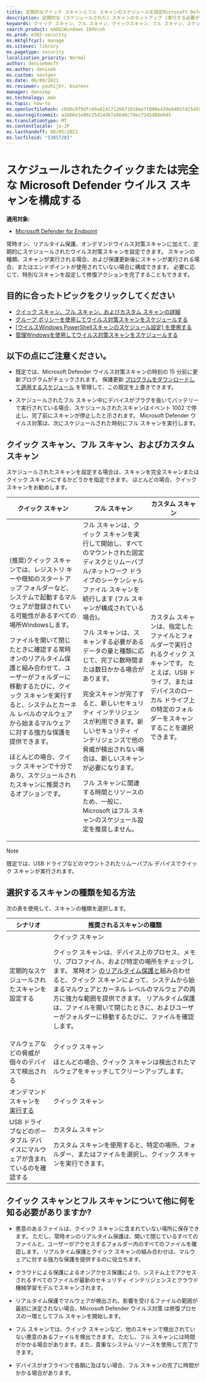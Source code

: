 ```yaml
---
title: 定期的なクイック スキャンとフル スキャンのスケジュールを設定Microsoft Defender ウイルス対策
description: 定期的な (スケジュールされた) スキャンのセットアップ (実行する必要がある場合、フル スキャンとクイック スキャンの実行のかどうかなど)
keywords: クイック スキャン、フル スキャン、クイックスキャン、フル スキャン、スケジュール スキャン、毎日、毎週、時刻、スケジュール済み、定期的、定期的
search.product: eADQiWindows 10XVcnh
ms.prod: m365-security
ms.mktglfcycl: manage
ms.sitesec: library
ms.pagetype: security
localization_priority: Normal
author: denisebmsft
ms.author: deniseb
ms.custom: nextgen
ms.date: 06/09/2021
ms.reviewer: pauhijbr, ksarens
manager: dansimp
ms.technology: mde
ms.topic: how-to
ms.openlocfilehash: c0d6c979dfc69a81417126671810ee7f000e439e8405f425458a8b0adf40610a
ms.sourcegitcommit: a1b66e1e80c25d14d67a9b46c79ec7245d88e045
ms.translationtype: MT
ms.contentlocale: ja-JP
ms.lasthandoff: 08/05/2021
ms.locfileid: "53857281"
---
```

# <a name="configure-scheduled-quick-or-full-microsoft-defender-antivirus-scans"></a>スケジュールされたクイックまたは完全な Microsoft Defender ウイルス スキャンを構成する

**適用対象:**

- [Microsoft Defender for Endpoint](/microsoft-365/security/defender-endpoint/)

常時オン、リアルタイム保護、オンデマンドウイルス対策スキャンに加[](run-scan-microsoft-defender-antivirus.md)えて、定期的にスケジュールされたウイルス対策スキャンを設定できます。 スキャンの種類、スキャンが実行される場合、および保護更新後にスキャンが実行される場合、または[](manage-protection-updates-microsoft-defender-antivirus.md)エンドポイントが使用されていない場合に構成できます。 必要に応じて、特別なスキャンを設定して修復アクションを完了することもできます。

## <a name="what-do-you-want-to-do"></a>目的に合ったトピックをクリックしてください

- [クイック スキャン、フル スキャン、およびカスタム スキャンの詳細](#quick-scan-full-scan-and-custom-scan)
- [グループ ポリシーを使用してウイルス対策スキャンをスケジュールする](schedule-antivirus-scans-group-policy.md)
- [[ウイルスWindows PowerShellスキャンのスケジュール設定] を使用する](schedule-antivirus-scans-powershell.md)
- [管理Windowsを使用してウイルス対策スキャンをスケジュールする](schedule-antivirus-scans-wmi.md)

## <a name="keep-the-following-points-in-mind"></a>以下の点にご注意ください。

- 既定では、Microsoft Defender ウイルス対策スキャンの時刻の 15 分前に更新プログラムがチェックされます。 保護更新 [プログラムをダウンロードして適用するスケジュール](manage-protection-update-schedule-microsoft-defender-antivirus.md) を管理して、この既定を上書きできます。 

- スケジュールされたフル スキャン中にデバイスがプラグを抜いてバッテリーで実行されている場合、スケジュールされたスキャンはイベント 1002 で停止し、完了前にスキャンが停止したと示されます。 Microsoft Defender ウイルス対策は、次にスケジュールされた時刻にフル スキャンを実行します。

## <a name="quick-scan-full-scan-and-custom-scan"></a>クイック スキャン、フル スキャン、およびカスタム スキャン

スケジュールされたスキャンを設定する場合は、スキャンを完全スキャンまたはクイック スキャンにするかどうかを指定できます。 ほとんどの場合、クイック スキャンをお勧めします。 

| クイック スキャン  | フル スキャン  | カスタム スキャン |
|---------|---------|---------|
| (推奨)クイック スキャンでは、レジストリ キーや既知のスタートアップ フォルダーなど、システムで起動するマルウェアが登録されている可能性があるすべての場所Windowsします。 <p>ファイルを開いて閉じたときに確認する常時オンのリアルタイム保護と組み合わせて、ユーザーがフォルダーに移動するたびに、クイック スキャンを実行すると、システムとカーネル レベルのマルウェアから始まるマルウェアに対する強力な保護を提供できます。 <p>ほとんどの場合、クイック スキャンで十分であり、スケジュールされたスキャンに推奨されるオプションです。 | フル スキャンは、クイック スキャンを実行して開始し、すべてのマウントされた固定ディスクとリムーバブル/ネットワーク ドライブのシーケンシャル ファイル スキャンを続行します (フル スキャンが構成されている場合)。 <p>フル スキャンは、スキャンする必要があるデータの量と種類に応じて、完了に数時間または数日かかる場合があります。<p>完全スキャンが完了すると、新しいセキュリティ インテリジェンスが利用できます。新しいセキュリティ インテリジェンスで他の脅威が検出されない場合は、新しいスキャンが必要になります。 <p>フル スキャンに関連する時間とリソースのため、一般に、Microsoft はフル スキャンのスケジュール設定を推奨しません。  | カスタム スキャンは、指定したファイルとフォルダーで実行されるクイック スキャンです。 たとえば、USB ドライブ、またはデバイスのローカル ドライブ上の特定のフォルダーをスキャンすることを選択できます。 <p> | 

> [!NOTE]
> 既定では、USB ドライブなどのマウントされたリムーバブル デバイスでクイック スキャンが実行されます。

## <a name="how-do-i-know-which-scan-type-to-choose"></a>選択するスキャンの種類を知る方法

次の表を使用して、スキャンの種類を選択します。

| シナリオ  | 推奨されるスキャンの種類  |
|---------|---------|
| 定期的なスケジュールされたスキャンを設定する     | クイック スキャン <p>クイック スキャンは、デバイス上のプロセス、メモリ、プロファイル、および特定の場所をチェックします。 常時オン [のリアルタイム保護と](configure-real-time-protection-microsoft-defender-antivirus.md)組み合わせると、クイック スキャンによって、システムから始まるマルウェアとカーネル レベルのマルウェアの両方に強力な範囲を提供できます。 リアルタイム保護は、ファイルを開いて閉じたときに、およびユーザーがフォルダーに移動するたびに、ファイルを確認します。         |
| マルウェアなどの脅威が個々のデバイスで検出される     | クイック スキャン <p>ほとんどの場合、クイック スキャンは検出されたマルウェアをキャッチしてクリーンアップします。   |
| オンデマンド スキャンを [実行する](run-scan-microsoft-defender-antivirus.md)     | クイック スキャン       |
| USB ドライブなどのポータブル デバイスにマルウェアが含まれているのを確認する | カスタム スキャン <p>カスタム スキャンを使用すると、特定の場所、フォルダー、またはファイルを選択し、クイック スキャンを実行できます。 |

## <a name="what-else-do-i-need-to-know-about-quick-and-full-scans"></a>クイック スキャンとフル スキャンについて他に何を知る必要がありますか?

- 悪意のあるファイルは、クイック スキャンに含まれていない場所に保存できます。 ただし、常時オンのリアルタイム保護は、開いて閉じているすべてのファイルと、ユーザーがアクセスするフォルダー内のすべてのファイルを確認します。 リアルタイム保護とクイック スキャンの組み合わせは、マルウェアに対する強力な保護を提供するのに役立ちます。

- クラウドによる保護によるオン[](cloud-protection-microsoft-defender-antivirus.md)アクセス保護により、システム上でアクセスされるすべてのファイルが最新のセキュリティ インテリジェンスとクラウド 機械学習モデルでスキャンされます。

- リアルタイム保護でマルウェアが検出され、影響を受けるファイルの範囲が最初に決定されない場合、Microsoft Defender ウイルス対策 は修復プロセスの一環としてフル スキャンを開始します。

- フル スキャンでは、クイック スキャンなど、他のスキャンで検出されていない悪意のあるファイルを検出できます。 ただし、フル スキャンには時間がかかる場合があります。また、貴重なシステム リソースを使用して完了できます。

- デバイスがオフラインで長期に及ばない場合、フル スキャンの完了に時間がかかる場合があります。 

